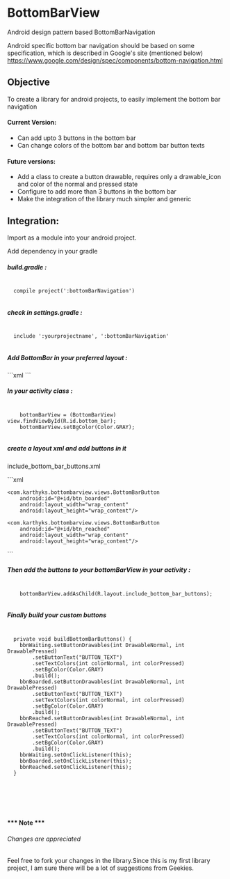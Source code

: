 # BottomBarView
Android design pattern based BottomBarNavigation 

Android specific bottom bar navigation should be based on some specification, which is described in Google's site (mentioned below)
<br/>
https://www.google.com/design/spec/components/bottom-navigation.html

<h2>Objective</h2>
<p>To create a library for android projects, to easily implement the bottom bar navigation</p>

<h4>Current Version:</h4>
<ul>
  <li>Can add upto 3 buttons in the bottom bar</li>
  <li>Can change colors of the bottom bar and bottom bar button texts</li>
</ul>
<h4>Future versions:</h4>
<ul>
  <li>Add a class to create a button drawable, requires only a drawable_icon and color of the normal and pressed state</li>
  <li>Configure to add more than 3 buttons in the bottom bar</li>
  <li>Make the integration of the library much simpler and generic</li>
</ul>

<h2>Integration:</h2>
Import as a module into your android project.
<p>Add dependency in your gradle</p>
<h5>build.gradle :</h5>
<pre>
  <code>
  compile project(':bottomBarNavigation')
  </code>
</pre>
<h5>check in settings.gradle :</h5>
<pre>
  <code>
  include ':yourprojectname', ':bottomBarNavigation'
  </code>
</pre>
<h5>Add BottomBar in your preferred layout : </h5>
```xml
<com.karthyks.bottombarview.views.BottomBarView
          android:id="@+id/bottom_bar"
          android:layout_width="match_parent"
          android:layout_height="match_parent">
</com.karthyks.bottombarview.views.BottomBarView>
```
<h5>In your activity class : </h5>
<pre>
  <code>
    bottomBarView = (BottomBarView) view.findViewById(R.id.bottom_bar);
    bottomBarView.setBgColor(Color.GRAY);
  </code>
</pre>

<h5>create a layout xml and add buttons in it</h5>
<p>include_bottom_bar_buttons.xml</p>
```xml
<LinearLayout xmlns:android="http://schemas.android.com/apk/res/android"
              android:layout_width="match_parent"
              android:layout_height="match_parent"
              android:gravity="center"
              android:orientation="horizontal">
    <com.karthyks.bottombarview.views.BottomBarButton
        android:id="@+id/btn_waiting"
        android:layout_width="wrap_content"
        android:layout_height="wrap_content"/>

    <com.karthyks.bottombarview.views.BottomBarButton
        android:id="@+id/btn_boarded"
        android:layout_width="wrap_content"
        android:layout_height="wrap_content"/>

    <com.karthyks.bottombarview.views.BottomBarButton
        android:id="@+id/btn_reached"
        android:layout_width="wrap_content"
        android:layout_height="wrap_content"/>
</LinearLayout>
```

<h5>Then add the buttons to your bottomBarView in your activity : </h5>
<pre>
  <code>
    bottomBarView.addAsChild(R.layout.include_bottom_bar_buttons);
  </code>
</pre>

<h5>Finally build your custom buttons</h5>
<pre>
  <code>
  private void buildBottomBarButtons() {
    bbnWaiting.setButtonDrawables(int DrawableNormal, int DrawablePressed)
        .setButtonText("BUTTON_TEXT")
        .setTextColors(int colorNormal, int colorPressed)
        .setBgColor(Color.GRAY)
        .build();
    bbnBoarded.setButtonDrawables(int DrawableNormal, int DrawablePressed)
        .setButtonText("BUTTON_TEXT")
        .setTextColors(int colorNormal, int colorPressed)
        .setBgColor(Color.GRAY)
        .build();
    bbnReached.setButtonDrawables(int DrawableNormal, int DrawablePressed)
        .setButtonText("BUTTON_TEXT")
        .setTextColors(int colorNormal, int colorPressed)
        .setBgColor(Color.GRAY)
        .build();
    bbnWaiting.setOnClickListener(this);
    bbnBoarded.setOnClickListener(this);
    bbnReached.setOnClickListener(this);
  }
  </code>
</pre>

<br/>
<br/>
<br/>

<h4>*** Note *** </h4>
<h6>Changes are appreciated</h6>
<p>Feel free to fork your changes in the library.Since this is my first library project, I am sure there will be a lot of suggestions from Geekies.</p>

